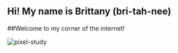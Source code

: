 ## Hi! My name is Brittany (bri-tah-nee)

##Welcome to my corner of the internet!

![pixel-study](https://github.com/user-attachments/assets/ae3eb50b-c7e1-4c48-bc5e-a1f449da8a8c)

<!--
**brittanyhailee/brittanyhailee** is a ✨ _special_ ✨ repository because its `README.md` (this file) appears on your GitHub profile.

Here are some ideas to get you started:

- 🔭 I’m currently working on ...
- 🌱 I’m currently learning ...
- 👯 I’m looking to collaborate on ...
- 🤔 I’m looking for help with ...
- 💬 Ask me about ...
- 📫 How to reach me: ...
- 😄 Pronouns: ...
- ⚡ Fun fact: ...
-->
